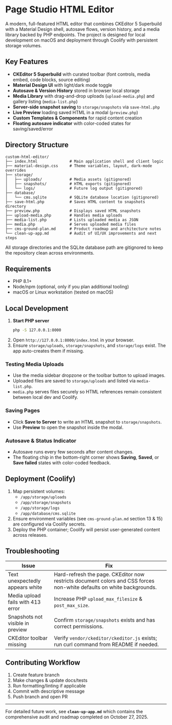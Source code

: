 # Page Studio HTML Editor

A modern, full-featured HTML editor that combines CKEditor 5 Superbuild with a Material Design shell, autosave flows, version history, and a media library backed by PHP endpoints. The project is designed for local development on macOS and deployment through Coolify with persistent storage volumes.

## Key Features

- **CKEditor 5 Superbuild** with curated toolbar (font controls, media embed, code blocks, source editing)
- **Material Design UI** with light/dark mode toggle
- **Autosave & Version History** stored in browser local storage
- **Media Library** with drag-and-drop uploads (`upload-media.php`) and gallery listing (`media-list.php`)
- **Server-side snapshot saving** to `storage/snapshots` via `save-html.php`
- **Live Preview** loading saved HTML in a modal (`preview.php`)
- **Custom Templates & Components** for rapid content creation
- **Floating autosave indicator** with color-coded states for saving/saved/error

## Directory Structure

```
custom-html-editor/
├── index.html              # Main application shell and client logic
├── material-design.css     # Theme variables, layout, dark-mode overrides
├── storage/
│   ├── uploads/            # Media assets (gitignored)
│   ├── snapshots/          # HTML exports (gitignored)
│   └── logs/               # Future log output (gitignored)
├── database/
│   └── cms.sqlite          # SQLite database location (gitignored)
├── save-html.php           # Saves HTML content to snapshots directory
├── preview.php             # Displays saved HTML snapshots
├── upload-media.php        # Handles media uploads
├── media-list.php          # Lists uploaded media as JSON
├── media.php               # Serves uploaded media files
├── cms-ground-plan.md      # Product roadmap and architecture notes
└── clean-up-app.md         # Audit of UI/UX improvements and next steps
```

All storage directories and the SQLite database path are gitignored to keep the repository clean across environments.

## Requirements

- PHP 8.1+
- Node/npm (optional, only if you plan additional tooling)
- macOS or Linux workstation (tested on macOS)

## Local Development

1. **Start PHP server**
   ```bash
   php -S 127.0.0.1:8000
   ```
2. Open `http://127.0.0.1:8000/index.html` in your browser.
3. Ensure `storage/uploads`, `storage/snapshots`, and `storage/logs` exist. The app auto-creates them if missing.

### Testing Media Uploads
- Use the media sidebar dropzone or the toolbar button to upload images.
- Uploaded files are saved to `storage/uploads` and listed via `media-list.php`.
- `media.php` serves files securely so HTML references remain consistent between local dev and Coolify.

### Saving Pages
- Click **Save to Server** to write an HTML snapshot to `storage/snapshots`.
- Use **Preview** to open the snapshot inside the modal.

### Autosave & Status Indicator
- Autosave runs every few seconds after content changes.
- The floating chip in the bottom-right corner shows **Saving**, **Saved**, or **Save failed** states with color-coded feedback.

## Deployment (Coolify)

1. Map persistent volumes:
   - `/app/storage/uploads`
   - `/app/storage/snapshots`
   - `/app/storage/logs`
   - `/app/database/cms.sqlite`
2. Ensure environment variables (see `cms-ground-plan.md` section 13 & 15) are configured via Coolify secrets.
3. Deploy the PHP container; Coolify will persist user-generated content across releases.

## Troubleshooting

| Issue | Fix |
|-------|-----|
| Text unexpectedly appears white | Hard-refresh the page. CKEditor now restricts document colors and CSS forces non-white defaults on white backgrounds. |
| Media upload fails with 413 error | Increase PHP `upload_max_filesize` & `post_max_size`. |
| Snapshots not visible in preview | Confirm `storage/snapshots` exists and has correct permissions. |
| CKEditor toolbar missing | Verify `vendor/ckeditor/ckeditor.js` exists; run curl command from README if needed. |

## Contributing Workflow

1. Create feature branch
2. Make changes & update docs/tests
3. Run formatting/linting if applicable
4. Commit with descriptive message
5. Push branch and open PR

---

For detailed future work, see **`clean-up-app.md`** which contains the comprehensive audit and roadmap completed on October 27, 2025.
